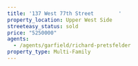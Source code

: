 ```yaml
---
title: '137 West 77th Street        '
property_location: Upper West Side
streeteasy_status: sold
price: "5250000"
agents:
  - /agents/garfield/richard-pretsfelder
property_type: Multi-Family
---
```


